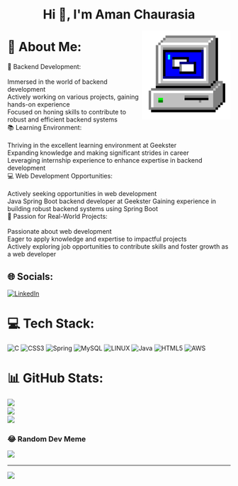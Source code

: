 <h1 align="center">Hi 👋, I'm Aman Chaurasia
</h1>   
<img align="right" alt="GIF" src="https://github.com/deut-erium/deut-erium/blob/master/assets/computer.gif?raw=1" width="200vw" />

<h3 align="left">

# 💫 About Me:
🚀 Backend Development:<br><br>Immersed in the world of backend development<br>Actively working on various projects, gaining hands-on experience<br>Focused on honing skills to contribute to robust and efficient backend systems<br>📚 Learning Environment:<br><br>Thriving in the excellent learning environment at Geekster<br>Expanding knowledge and making significant strides in career<br>Leveraging internship experience to enhance expertise in backend development<br>💻 Web Development Opportunities:<br><br>Actively seeking opportunities in web development<br>Java Spring Boot backend developer at Geekster Gaining experience in building robust backend systems using Spring Boot<br>🌟 Passion for Real-World Projects:<br><br>Passionate about web development<br>Eager to apply knowledge and expertise to impactful projects<br>Actively exploring job opportunities to contribute skills and foster growth as a web developer


## 🌐 Socials:
[![LinkedIn](https://img.shields.io/badge/LinkedIn-%230077B5.svg?logo=linkedin&logoColor=white)](https://linkedin.com/in/aman-chaurasia-b746b5179) 

# 💻 Tech Stack:
![C](https://img.shields.io/badge/c-%2300599C.svg?style=for-the-badge&logo=c&logoColor=white) ![CSS3](https://img.shields.io/badge/css3-%231572B6.svg?style=for-the-badge&logo=css3&logoColor=white) ![Spring](https://img.shields.io/badge/spring-%236DB33F.svg?style=for-the-badge&logo=spring&logoColor=white) ![MySQL](https://img.shields.io/badge/mysql-%2300f.svg?style=for-the-badge&logo=mysql&logoColor=white) ![LINUX](https://img.shields.io/badge/Linux-FCC624?style=for-the-badge&logo=linux&logoColor=black) ![Java](https://img.shields.io/badge/java-%23ED8B00.svg?style=for-the-badge&logo=java&logoColor=white) ![HTML5](https://img.shields.io/badge/html5-%23E34F26.svg?style=for-the-badge&logo=html5&logoColor=white) ![AWS](https://img.shields.io/badge/AWS-%23FF9900.svg?style=for-the-badge&logo=amazon-aws&logoColor=white)
# 📊 GitHub Stats:
![](https://github-readme-stats.vercel.app/api?username=amanqaz&theme=tokyonight&hide_border=false&include_all_commits=true&count_private=true)<br/>
![](https://github-readme-streak-stats.herokuapp.com/?user=amanqaz&theme=tokyonight&hide_border=false)<br/>
![](https://github-readme-stats.vercel.app/api/top-langs/?username=amanqaz&theme=tokyonight&hide_border=false&include_all_commits=true&count_private=true&layout=compact)

### 😂 Random Dev Meme
<img src="https://rm.up.railway.app/" width="512px"/>

---
[![](https://visitcount.itsvg.in/api?id=amanqaz&icon=0&color=0)](https://visitcount.itsvg.in)

<!-- Proudly created with GPRM ( https://gprm.itsvg.in ) -->
